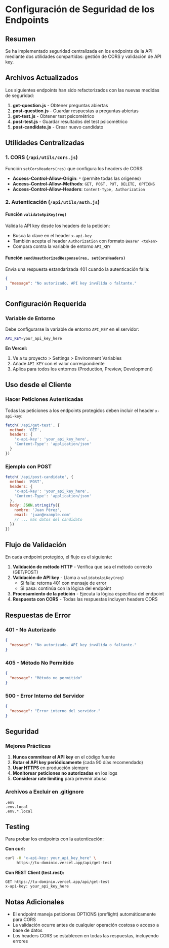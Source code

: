# Configuración de Seguridad de los Endpoints

## Resumen
Se ha implementado seguridad centralizada en los endpoints de la API mediante dos utilidades compartidas: gestión de CORS y validación de API key.

## Archivos Actualizados

Los siguientes endpoints han sido refactorizados con las nuevas medidas de seguridad:

1. **get-question.js** - Obtener preguntas abiertas
2. **post-question.js** - Guardar respuestas a preguntas abiertas
3. **get-test.js** - Obtener test psicométrico
4. **post-test.js** - Guardar resultados del test psicométrico
5. **post-candidate.js** - Crear nuevo candidato

## Utilidades Centralizadas

### 1. CORS (`/api/utils/cors.js`)

Función `setCorsHeaders(res)` que configura los headers de CORS:
- **Access-Control-Allow-Origin**: `*` (permite todas las origenes)
- **Access-Control-Allow-Methods**: `GET, POST, PUT, DELETE, OPTIONS`
- **Access-Control-Allow-Headers**: `Content-Type, Authorization`

### 2. Autenticación (`/api/utils/auth.js`)

#### Función `validateApiKey(req)`
Valida la API key desde los headers de la petición:
- Busca la clave en el header `x-api-key`
- También acepta el header `Authorization` con formato `Bearer <token>`
- Compara contra la variable de entorno `API_KEY`

#### Función `sendUnauthorizedResponse(res, setCorsHeaders)`
Envía una respuesta estandarizada 401 cuando la autenticación falla:
```json
{
  "message": "No autorizado. API key inválida o faltante."
}
```

## Configuración Requerida

### Variable de Entorno

Debe configurarse la variable de entorno `API_KEY` en el servidor:

```bash
API_KEY=your_api_key_here
```

**En Vercel:**
1. Ve a tu proyecto > Settings > Environment Variables
2. Añade `API_KEY` con el valor correspondiente
3. Aplica para todos los entornos (Production, Preview, Development)

## Uso desde el Cliente

### Hacer Peticiones Autenticadas

Todas las peticiones a los endpoints protegidos deben incluir el header `x-api-key`:

```javascript
fetch('/api/get-test', {
  method: 'GET',
  headers: {
    'x-api-key': 'your_api_key_here',
    'Content-Type': 'application/json'
  }
})
```

### Ejemplo con POST

```javascript
fetch('/api/post-candidate', {
  method: 'POST',
  headers: {
    'x-api-key': 'your_api_key_here',
    'Content-Type': 'application/json'
  },
  body: JSON.stringify({
    nombre: 'Juan Pérez',
    email: 'juan@example.com'
    // ... más datos del candidato
  })
})
```

## Flujo de Validación

En cada endpoint protegido, el flujo es el siguiente:

1. **Validación de método HTTP** - Verifica que sea el método correcto (GET/POST)
2. **Validación de API key** - Llama a `validateApiKey(req)`
   - Si falla: retorna 401 con mensaje de error
   - Si pasa: continúa con la lógica del endpoint
3. **Procesamiento de la petición** - Ejecuta la lógica específica del endpoint
4. **Respuesta con CORS** - Todas las respuestas incluyen headers CORS

## Respuestas de Error

### 401 - No Autorizado
```json
{
  "message": "No autorizado. API key inválida o faltante."
}
```

### 405 - Método No Permitido
```json
{
  "message": "Método no permitido"
}
```

### 500 - Error Interno del Servidor
```json
{
  "message": "Error interno del servidor."
}
```

## Seguridad

### Mejores Prácticas

1. **Nunca commitear el API key** en el código fuente
2. **Rotar el API key periódicamente** (cada 90 días recomendado)
3. **Usar HTTPS** en producción siempre
4. **Monitorear peticiones no autorizadas** en los logs
5. **Considerar rate limiting** para prevenir abuso

### Archivos a Excluir en .gitignore

```
.env
.env.local
.env.*.local
```

## Testing

Para probar los endpoints con la autenticación:

**Con curl:**
```bash
curl -H "x-api-key: your_api_key_here" \
     https://tu-dominio.vercel.app/api/get-test
```

**Con REST Client (test.rest):**
```http
GET https://tu-dominio.vercel.app/api/get-test
x-api-key: your_api_key_here
```

## Notas Adicionales

- El endpoint maneja peticiones OPTIONS (preflight) automáticamente para CORS
- La validación ocurre antes de cualquier operación costosa o acceso a base de datos
- Los headers CORS se establecen en todas las respuestas, incluyendo errores


